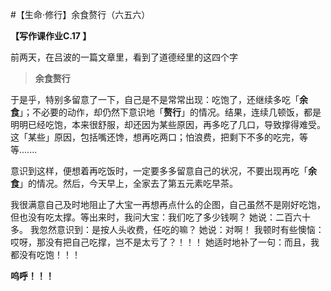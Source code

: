 #【生命⋅修行】余食赘行（六五六）

**【写作课作业C.17 】**

前两天，在吕波的一篇文章里，看到了道德经里的这四个字

> **余食赘行**

于是乎，特别多留意了一下，自己是不是常常出现：吃饱了，还继续多吃「**余食**」；不必要的动作，却仍然下意识地「**赘行**」的情况。结果，连续几顿饭，都是明明已经吃饱，本来很舒服，却还因为某些原因，再多吃了几口，导致撑得难受。这「某些」原因，包括嘴还馋，想再吃两口；怕浪费，把剩下不多的吃完，等等.......

意识到这样，便想着再吃饭时，一定要多多留意自己的状况，不要出现再吃「**余食**」的情况。然后，今天早上，全家去了第五元素吃早茶。

我很满意自己及时地阻止了大宝一再想再点什么的企图，自己虽然不是刚好吃饱，但也没有吃太撑。等出来时，我问大宝：我们吃了多少钱啊？
她说：二百六十多。
我忽然意识到：是按人头收费，任吃的嘛？
她说：对啊！
我顿时有些懊恼：哎呀，那没有把自己吃撑，岂不是太亏了？！！！
她适时地补了一句：而且，我都没有吃饱！！！

**呜呼！！！**

